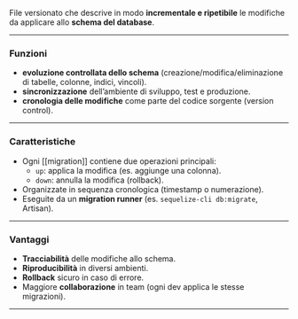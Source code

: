 File versionato che descrive in modo **incrementale e ripetibile** le modifiche da applicare allo **schema del database**.

---
### Funzioni
- **evoluzione controllata dello schema** (creazione/modifica/eliminazione di tabelle, colonne, indici, vincoli).
- **sincronizzazione** dell’ambiente di sviluppo, test e produzione.
- **cronologia delle modifiche** come parte del codice sorgente (version control).

---
### Caratteristiche

- Ogni [[migration]] contiene due operazioni principali:
    - `up`: applica la modifica (es. aggiunge una colonna).
    - `down`: annulla la modifica (rollback).
- Organizzate in sequenza cronologica (timestamp o numerazione).
- Eseguite da un **migration runner** (es. `sequelize-cli db:migrate`, Artisan).

---
### Vantaggi

- **Tracciabilità** delle modifiche allo schema.
- **Riproducibilità** in diversi ambienti.
- **Rollback** sicuro in caso di errore.
- Maggiore **collaborazione** in team (ogni dev applica le stesse migrazioni).

---
